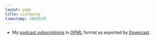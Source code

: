 ```yaml
---
layout: page
title: Listening
timestamp: 18920235
---
```


 - My [podcast subscriptions](cbeams_podcasts.xml) in [OPML](https://en.wikipedia.org/wiki/OPML) format as exported by [Downcast](http://downcastapp.com/).
